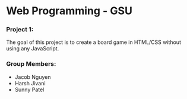 # Web Programming - GSU

<h3>Project 1:</h3>
<p>
  The goal of this project is to create a board game in HTML/CSS without using any JavaScript.
</p>
<h3>Group Members:</h3>
<ul>
  <li>Jacob Nguyen</li>
  <li>Harsh Jivani</li>
  <li>Sunny Patel</li>
</ul>
  
